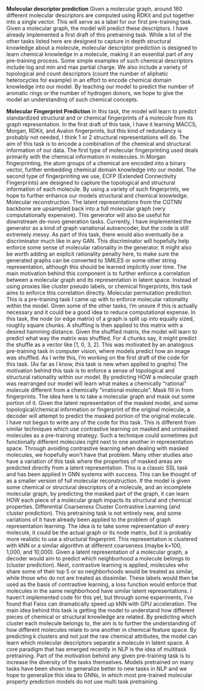 **Molecular descriptor prediction**
Given a molecular graph, around 160 different molecular descriptors are computed using RDKit and put together into a single vector. This will serve as a label for our first pre-training task. Given a molecular graph, the model will predict these descriptors. I have already implemented a first draft of this pretraining task.
While a lot of the other tasks listed here are designed to capture in depth structural knowledge about a molecule, molecular descriptor prediction is designed to learn chemical knowledge in a molecule, making it an essential part of any pre-training process. Some simple examples of such chemical descriptors include log and min and max partial charge. We also include a variety of topological and count descriptors (count the number of aliphatic heterocycles for example) in an effort to encode chemical domain knowledge into our model. By teaching our model to predict the number of aromatic rings or the number of hydrogen donors, we hope to give the model an understanding of such chemical concepts.

**Molecular Fingerprint Prediction**
In this task, the model will learn to predict standardized structural and or chemical fingerprints of a molecule from its graph representation. In the first draft of this task, I have it learning MACCS, Morgan, RDKit, and Avalon fingerprints, but this kind of redundancy is probably not needed, I think 1 or 2 structural representations will do.
The aim of this task is to encode a combination of the chemical and structural information of our data. The first type of molecular fingerprinting used deals primarily with the chemical information in molecules. In Morgan fingerprinting, the atom groups of a chemical are encoded into a binary vector, further embedding chemical domain knowledge into our model. The second type of fingerprinting we use, ECFP (Extended Connectivity Fingerprints) are designed to capture the topological and structural information of each molecule. By using a variety of such fingerprints, we hope to further enhance our models structural and chemical knowledge.
Molecular reconstruction. The latent representations from the CGTNN backbone are upsampled back into a full molecular graph (very computationally expensive). This generator will also be useful for downstream de-novo generation tasks. Currently, I have implemented the generator as a kind of graph variational autoencoder, but the code is still extremely messy. As part of this task, there would also eventually be a discriminator much like in any GAN. This discriminator will hopefully help enforce some sense of molecular rationality in the generator.  It might also be worth adding an explicit rationality penalty here, to make sure the generated graphs can be converted to SMILES or some other string representation, although this should be learned implicitly over time.
The main motivation behind this component is to further enforce a correlation between a molecular graph and its representation in latent space. Instead of using proxies like cluster pseudo labels, or chemical fingerprints, this task aims to enforce this correlation directly.
Molecular permutation prediction. This is a pre-training task I came up with to enforce molecular rationality within the model. Given some of the other tasks, I’m unsure if this is actually necessary and it could be a good idea to reduce computational expense. In this task, the node (or edge matrix) of a graph is split up into equally sized, roughly square chunks. A shuffling is then applied to this matrix with a desired hamming distance. Given the shuffled matrix, the model will learn to predict what way the matrix was shuffled. For 4 chunks say, it might predict the shuffle as a vector like [1, 0, 3, 2]. This was motivated by an analogous pre-training task in computer vision, where models predict how an image was shuffled. As I write this, I’m working on the first draft of the code for this task.
(As far as I know, this task is new when applied to graphs) The motivation behind this task is to enforce a sense of topological and structural rationality within our model. By predicting HOW a molecular graph was rearranged our model will learn what makes a chemically “rational” molecule different from a chemically “irrational molecule”.
Mask fill in from fingerprints. The idea here is to take a molecular graph and mask out some portion of it. Given the latent representation of the masked model, and some topological/chemical information or fingerprint of the original molecule, a decoder will attempt to predict the masked portion of the original molecule. I have not begun to write any of the code for this task. This is different from similar techniques which use contrastive learning on masked and unmasked molecules as a pre-training strategy. Such a technique could sometimes put functionally different molecules right next to one another in representation space. Through avoiding contrastive learning when dealing with masked molecules, we hopefully won’t have that problem. Many other studies also have a variation of this task where the properties of masked areas are predicted directly from a latent representation.
This is a classic SSL task and has been applied in GNN systems with success. This can be thought of as a smaller version of full molecular reconstruction. If the model is given some chemical or structural descriptors of a molecule, and an incomplete molecular graph, by predicting the masked part of the graph, it can learn HOW each piece of a molecular graph impacts its structural and chemical properties.
Differential Coarseness Cluster Contrastive Learning (and cluster prediction). This pretraining task is not entirely new, and some variations of it have already been applied to the problem of graph representation learning. The idea is to take some representation of every molecule, it could be the actual graph or its node matrix, but it is probably more realistic to use a structural fingerprint. This representation is clustered with kNN or a similar algorithm at different coarseness (maybe k=100, 1,000, and 10,000). Given a latent representation of a molecular graph, a decoder would aim to predict which neighborhood a molecule belongs to (cluster prediction). Next, contrastive learning is applied, molecules who share some of their top 5 or so neighborhoods would be treated as similar, while those who do not are treated as dissimilar. These labels would then be used as the basis of contrastive learning, a loss function would enforce that molecules in the same neighborhood have similar latent representations. I haven’t implemented code for this yet, but through some experiments, I’ve found that Faiss can dramatically speed up kNN with GPU acceleration.
The main idea behind this task is getting the model to understand how different pieces of chemical or structural knowledge are related. By predicting which cluster each molecule belongs to, the aim is to further the understanding of how different molecules relate to one another in chemical feature space. By predicting k clusters and not just the raw chemical attributes, the model can learn which molecular descriptors separate a molecule in latent space.
A core paradigm that has emerged recently in NLP is the idea of multitask pretraining. Part of the motivation behind any given pre-training task is to increase the diversity of the tasks themselves. Models pretrained on many tasks have been shown to generalize better to new tasks in NLP and we hope to generalize this idea to GNNs, in which most pre-trained molecular property prediction models do not use multi task pretraining.

